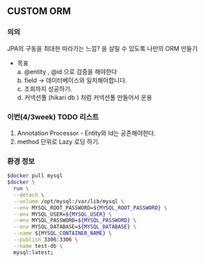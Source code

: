 ## CUSTOM ORM
### 의의  
JPA의 구동을 최대한 따라가는 느낌? 을 살릴 수 있도록
나만의 ORM 만들기

- 목표  
  a. @entity , @id 으로 검증을 해야한다  
  b. field -> 데이터베이스와 일치해야합니다.  
  c. 조회까지 성공하기.  
  d. 커넥션풀 (hikari db ) 처럼 커넥션풀 만들어서 운용  

### 이번(4/3week) TODO 리스트
1. Annotation Processor - Entity와 Id는 공존해야한다.
2. method 단위로 Lazy 로딩 하기.




### 환경 정보

```bash
$docker pull mysql
$docker \
  run \
  --detach \
  --volume /opt/mysql:/var/lib/mysql \
  --env MYSQL_ROOT_PASSWORD=${MYSQL_ROOT_PASSWORD} \
  --env MYSQL_USER=${MYSQL_USER} \
  --env MYSQL_PASSWORD=${MYSQL_PASSWORD} \
  --env MYSQL_DATABASE=${MYSQL_DATABASE} \
  --name ${MYSQL_CONTAINER_NAME} \
  --publish 3306:3306 \
  --name test-db \
  mysql:latest; 
```
